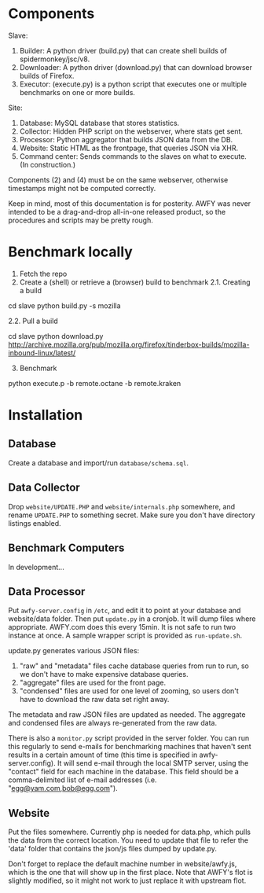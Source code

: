 Components
==========

Slave:

1. Builder: A python driver (build.py) that can create shell builds of spidermonkey/jsc/v8.
2. Downloader: A python driver (download.py) that can download browser builds of Firefox.
3. Executor: (execute.py) is a python script that executes one or multiple benchmarks on one or more builds.

Site:

1. Database: MySQL database that stores statistics.
2. Collector: Hidden PHP script on the webserver, where stats get sent.
3. Processor: Python aggregator that builds JSON data from the DB.
4. Website: Static HTML as the frontpage, that queries JSON via XHR.
5. Command center: Sends commands to the slaves on what to execute. (In construction.)

Components (2) and (4) must be on the same webserver, otherwise timestamps might not be computed correctly.

Keep in mind, most of this documentation is for posterity. AWFY was never intended to be a drag-and-drop all-in-one released product, so the procedures and scripts may be pretty rough.

Benchmark locally
=================

1. Fetch the repo
2. Create a (shell) or retrieve a (browser) build to benchmark
2.1. Creating a build

cd slave
python build.py -s mozilla

2.2. Pull a build

cd slave
python download.py http://archive.mozilla.org/pub/mozilla.org/firefox/tinderbox-builds/mozilla-inbound-linux/latest/

3. Benchmark

python execute.p -b remote.octane -b remote.kraken

Installation
============

Database
--------
Create a database and import/run `database/schema.sql`.

Data Collector
--------------
Drop `website/UPDATE.PHP` and `website/internals.php` somewhere, and rename `UPDATE.PHP` to something secret. Make sure you don't have directory listings enabled.

Benchmark Computers
-------------------

In development...
   
Data Processor
--------------
Put `awfy-server.config` in `/etc`, and edit it to point at your database and website/data folder. Then put `update.py` in a cronjob. It will dump files where appropriate. AWFY.com does this every 15min. It is not safe to run two instance at once. A sample wrapper script is provided as `run-update.sh`.

update.py generates various JSON files:

1. "raw" and "metadata" files cache database queries from run to run, so we don't have to make expensive database queries.
2. "aggregate" files are used for the front page.
3. "condensed" files are used for one level of zooming, so users don't have to download the raw data set right away.
   
The metadata and raw JSON files are updated as needed. The aggregate and condensed files are always re-generated from the raw data.

There is also a `monitor.py` script provided in the server folder. You can run this regularly to send e-mails for benchmarking machines that haven't sent results in a certain amount of time (this time is specified in awfy-server.config). It will send e-mail through the local SMTP server, using the "contact" field for each machine in the database. This field should be a comma-delimited list of e-mail addresses (i.e. "egg@yam.com,bob@egg.com").

Website
-------
Put the files somewhere. Currently php is needed for data.php, which pulls the data from the correct location. You need to update that file to refer the 'data' folder that contains the json/js files dumped by update.py.

Don't forget to replace the default machine number in website/awfy.js, which is the one that will show up in the first place. Note that AWFY's flot is slightly modified, so it might not work to just replace it with upstream flot.
